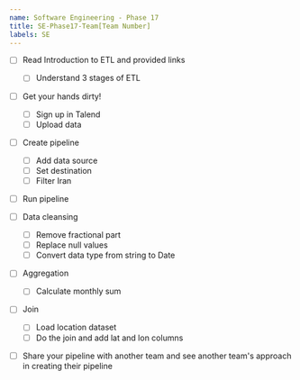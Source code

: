 ```yaml
---
name: Software Engineering - Phase 17
title: SE-Phase17-Team[Team Number]
labels: SE
---
```


-   [ ] Read Introduction to ETL and provided links
    -   [ ] Understand 3 stages of ETL
-   [ ] Get your hands dirty!
    -   [ ] Sign up in Talend
    -   [ ] Upload data
-   [ ] Create pipeline
    -   [ ] Add data source
    -   [ ] Set destination
    -   [ ] Filter Iran
-   [ ] Run pipeline
-   [ ] Data cleansing
    -   [ ] Remove fractional part
    -   [ ] Replace null values
    -   [ ] Convert data type from string to Date
-   [ ] Aggregation
    -   [ ] Calculate monthly sum
-   [ ] Join

    -   [ ] Load location dataset
    -   [ ] Do the join and add lat and lon columns

-   [ ] Share your pipeline with another team and see another team's approach in creating their pipeline
